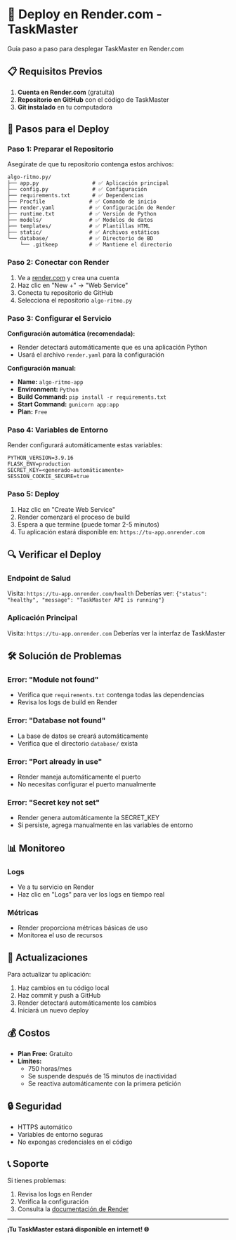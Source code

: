 # 🚀 Deploy en Render.com - TaskMaster

Guía paso a paso para desplegar TaskMaster en Render.com

## 📋 Requisitos Previos

1. **Cuenta en Render.com** (gratuita)
2. **Repositorio en GitHub** con el código de TaskMaster
3. **Git instalado** en tu computadora

## 🔧 Pasos para el Deploy

### Paso 1: Preparar el Repositorio

Asegúrate de que tu repositorio contenga estos archivos:

```
algo-ritmo.py/
├── app.py                 # ✅ Aplicación principal
├── config.py              # ✅ Configuración
├── requirements.txt       # ✅ Dependencias
├── Procfile              # ✅ Comando de inicio
├── render.yaml           # ✅ Configuración de Render
├── runtime.txt           # ✅ Versión de Python
├── models/               # ✅ Modelos de datos
├── templates/            # ✅ Plantillas HTML
├── static/               # ✅ Archivos estáticos
└── database/             # ✅ Directorio de BD
    └── .gitkeep          # ✅ Mantiene el directorio
```

### Paso 2: Conectar con Render

1. Ve a [render.com](https://render.com) y crea una cuenta
2. Haz clic en "New +" → "Web Service"
3. Conecta tu repositorio de GitHub
4. Selecciona el repositorio `algo-ritmo.py`

### Paso 3: Configurar el Servicio

**Configuración automática (recomendada):**
- Render detectará automáticamente que es una aplicación Python
- Usará el archivo `render.yaml` para la configuración

**Configuración manual:**
- **Name:** `algo-ritmo-app`
- **Environment:** `Python`
- **Build Command:** `pip install -r requirements.txt`
- **Start Command:** `gunicorn app:app`
- **Plan:** `Free`

### Paso 4: Variables de Entorno

Render configurará automáticamente estas variables:

```env
PYTHON_VERSION=3.9.16
FLASK_ENV=production
SECRET_KEY=<generado-automáticamente>
SESSION_COOKIE_SECURE=true
```

### Paso 5: Deploy

1. Haz clic en "Create Web Service"
2. Render comenzará el proceso de build
3. Espera a que termine (puede tomar 2-5 minutos)
4. Tu aplicación estará disponible en: `https://tu-app.onrender.com`

## 🔍 Verificar el Deploy

### Endpoint de Salud
Visita: `https://tu-app.onrender.com/health`
Deberías ver: `{"status": "healthy", "message": "TaskMaster API is running"}`

### Aplicación Principal
Visita: `https://tu-app.onrender.com`
Deberías ver la interfaz de TaskMaster

## 🛠️ Solución de Problemas

### Error: "Module not found"
- Verifica que `requirements.txt` contenga todas las dependencias
- Revisa los logs de build en Render

### Error: "Database not found"
- La base de datos se creará automáticamente
- Verifica que el directorio `database/` exista

### Error: "Port already in use"
- Render maneja automáticamente el puerto
- No necesitas configurar el puerto manualmente

### Error: "Secret key not set"
- Render genera automáticamente la SECRET_KEY
- Si persiste, agrega manualmente en las variables de entorno

## 📊 Monitoreo

### Logs
- Ve a tu servicio en Render
- Haz clic en "Logs" para ver los logs en tiempo real

### Métricas
- Render proporciona métricas básicas de uso
- Monitorea el uso de recursos

## 🔄 Actualizaciones

Para actualizar tu aplicación:

1. Haz cambios en tu código local
2. Haz commit y push a GitHub
3. Render detectará automáticamente los cambios
4. Iniciará un nuevo deploy

## 💰 Costos

- **Plan Free:** Gratuito
- **Límites:** 
  - 750 horas/mes
  - Se suspende después de 15 minutos de inactividad
  - Se reactiva automáticamente con la primera petición

## 🔒 Seguridad

- HTTPS automático
- Variables de entorno seguras
- No expongas credenciales en el código

## 📞 Soporte

Si tienes problemas:
1. Revisa los logs en Render
2. Verifica la configuración
3. Consulta la [documentación de Render](https://render.com/docs)

---

**¡Tu TaskMaster estará disponible en internet! 🌐** 